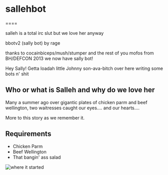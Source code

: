 # sallehbot
====

salleh is a total irc slut but we love her anyway

bbotv2 (sally bot)
by rage

thanks to cocainbiceps/mush/stumper and the rest of you mofos from BH/DEFCON 2013 we now have sally bot!

Hey Sally! Getta loadah little Johnny son-ava-bitch over here writing some bots n' shit


Who or what is Salleh and why do we love her
----

Many a summer ago over gigantic plates of chicken parm and beef wellington, two waitresses caught our eyes.... and our hearts....

More to this story as we remember it.

Requirements
----

- Chicken Parm
- Beef Wellington
- That bangin' ass salad



![where it started](http://img.zanda.com/item/55080970000085/730xauto/Off_the_Strip_Bistro_and_Bar_Las_Vegas.jpg)
